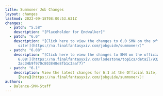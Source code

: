 ```yaml
---
title: Summoner Job Changes
layout: changes
lastmod: 2022-09-18T08:00:53.631Z
changes:
  - patch: "5.58"
    description: "[Placeholder for Endwalker]"
  - patch: "6.0"
    description: "[Click here to view the changes to 6.0 SMN on the official
      site!](https://na.finalfantasyxiv.com/jobguide/summoner/)"
  - patch: "6.08"
    description: "[Click here to view the changes to SMN on the official site for
      6.08!](https://na.finalfantasyxiv.com/lodestone/topics/detail/9325d2a5dae\
      2ac34b9f970c803848e8fb1c3aaf7)"
  - patch: "6.1"
    description: View the latest changes for 6.1 at the Official Site, located
      [here](https://na.finalfantasyxiv.com/jobguide/summoner/)!
authors:
  - Balance-SMN-Staff
---
```

